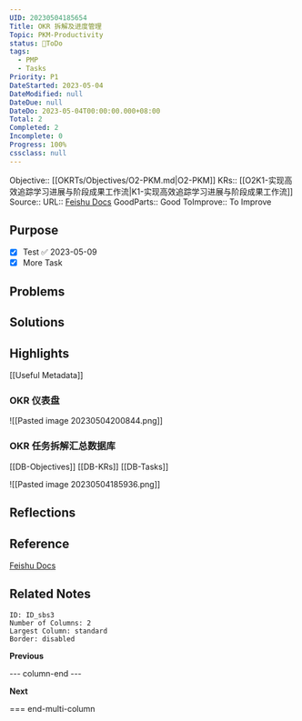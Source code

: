 ```yaml
---
UID: 20230504185654
Title: OKR 拆解及进度管理
Topic: PKM-Productivity
status: 💚ToDo
tags:
  - PMP
  - Tasks
Priority: P1
DateStarted: 2023-05-04
DateModified: null
DateDue: null
DateDo: 2023-05-04T00:00:00.000+08:00
Total: 2
Completed: 2
Incomplete: 0
Progress: 100%
cssclass: null
---
```

Objective:: [[OKRTs/Objectives/O2-PKM.md|O2-PKM]]
KRs:: [[O2K1-实现高效追踪学习进展与阶段成果工作流|K1-实现高效追踪学习进展与阶段成果工作流]]
Source:: 
URL:: [Feishu Docs](https://www.feishu.cn/base/bascnTot0rKoEHAs9ibbVtRAeUe?&from=template_center&ccm_open_type=template_center)
GoodParts:: Good
ToImprove:: To Improve

## Purpose
- [x] Test ✅ 2023-05-09
- [x] More Task 
## Problems

## Solutions

## Highlights

[[Useful Metadata]]

### OKR 仪表盘

![[Pasted image 20230504200844.png]]

### OKR 任务拆解汇总数据库

[[DB-Objectives]]
[[DB-KRs]]
[[DB-Tasks]]

![[Pasted image 20230504185936.png]]

## Reflections

## Reference

[Feishu Docs](https://www.feishu.cn/base/bascnTot0rKoEHAs9ibbVtRAeUe?&from=template_center&ccm_open_type=template_center)

## Related Notes

```start-multi-column
ID: ID_sbs3
Number of Columns: 2
Largest Column: standard
Border: disabled
```

**Previous**

--- column-end ---

**Next**

=== end-multi-column

